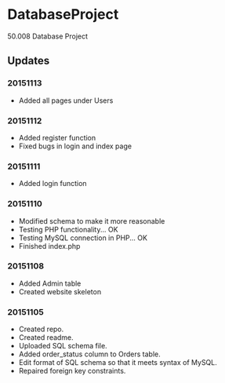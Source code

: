 # DatabaseProject
50.008 Database Project

## Updates
### 20151113
* Added all pages under Users

### 20151112
* Added register function
* Fixed bugs in login and index page

### 20151111
* Added login function

### 20151110
* Modified schema to make it more reasonable
* Testing PHP functionality... OK
* Testing MySQL connection in PHP... OK
* Finished index.php

### 20151108
* Added Admin table
* Created website skeleton

### 20151105
* Created repo.
* Created readme.
* Uploaded SQL schema file.
* Added order_status column to Orders table.
* Edit format of SQL schema so that it meets syntax of MySQL.
* Repaired foreign key constraints.
